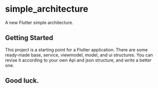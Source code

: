 # simple_architecture

A new Flutter simple architecture.

## Getting Started

This project is a starting point for a Flutter application. 
There are some ready-made base, service, viewmodel, model, and ui structures.
You can revise it according to your own Api and json structure, and write a better one. 

## Good luck.